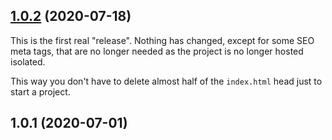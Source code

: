 ## [1.0.2](https://github.com/estevanmaito/windmill-dashboard/compare/1.0.1...1.0.2) (2020-07-18)

This is the first real "release". Nothing has changed, except for some SEO meta tags, that are no longer needed as the project is no longer hosted isolated.

This way you don't have to delete almost half of the `index.html` head just to start a project.

## 1.0.1 (2020-07-01)
